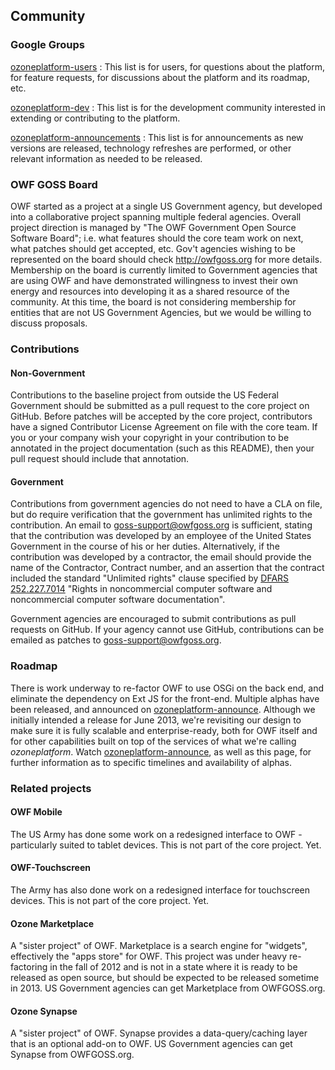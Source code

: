 ## Community

### Google Groups

[ozoneplatform-users](https://groups.google.com/forum/?fromgroups#!forum/ozoneplatform-users) : This list is for users, for questions about the platform, for feature requests, for discussions about the platform and its roadmap, etc.

[ozoneplatform-dev](https://groups.google.com/forum/?fromgroups#!forum/ozoneplatform-dev) : This list is for the development community interested in extending or contributing to the platform.

[ozoneplatform-announcements](https://groups.google.com/forum/?fromgroups#!forum/ozoneplatform-announce) : This list is for announcements as new versions are released, technology refreshes are performed, or other relevant information as needed to be released.
 
### OWF GOSS Board
OWF started as a project at a single US Government agency, but developed into a collaborative project spanning multiple federal agencies.  Overall project direction is managed by "The OWF Government Open Source Software Board"; i.e. what features should the core team work on next, what patches should get accepted, etc.  Gov't agencies wishing to be represented on the board should check http://owfgoss.org for more details.  Membership on the board is currently limited to Government agencies that are using OWF and have demonstrated willingness to invest their own energy and resources into developing it as a shared resource of the community.  At this time, the board is not considering membership for entities that are not US Government Agencies, but we would be willing to discuss proposals.
 
### Contributions
#### Non-Government
Contributions to the baseline project from outside the US Federal Government should be submitted as a pull request to the core project on GitHub.  Before patches will be accepted by the core project, contributors have a signed Contributor License Agreement on file with the core team.  If you or your company wish your copyright in your contribution to be annotated in the project documentation (such as this README), then your pull request should include that annotation.
 
#### Government
Contributions from government agencies do not need to have a CLA on file, but do require verification that the government has unlimited rights to the contribution.  An email to goss-support@owfgoss.org is sufficient, stating that the contribution was developed by an employee of the United States Government in the course of his or her duties. Alternatively, if the contribution was developed by a contractor, the email should provide the name of the Contractor, Contract number, and an assertion that the contract included the standard "Unlimited rights" clause specified by [DFARS 252.227.7014](http://www.acq.osd.mil/dpap/dars/dfars/html/current/252227.htm#252.227-7014) "Rights in noncommercial computer software and noncommercial computer software documentation".
 
Government agencies are encouraged to submit contributions as pull requests on GitHub.  If your agency cannot use GitHub, contributions can be emailed as patches to goss-support@owfgoss.org.
 
### Roadmap
 
There is work underway to re-factor OWF to use OSGi on the back end, and eliminate the dependency on Ext JS for the front-end.  Multiple alphas have been released, and announced on [ozoneplatform-announce](https://groups.google.com/forum/?fromgroups#!forum/ozoneplatform-announce).  Although we initially intended a release for June 2013, we're revisiting our design to make sure it is fully scalable and enterprise-ready, both for OWF itself and for other capabilities built on top of the services of what we're calling _ozoneplatform_.  Watch [ozoneplatform-announce](https://groups.google.com/forum/?fromgroups#!forum/ozoneplatform-announce), as well as this page, for further information as to specific timelines and availability of alphas.
 
### Related projects
 
#### OWF Mobile
The US Army has done some work on a redesigned interface to OWF - particularly suited to tablet devices.  This is not part of the core project.  Yet.
 
#### OWF-Touchscreen
The Army has also done work on a redesigned interface for touchscreen devices.  This is not part of the core project.  Yet.
 
#### Ozone Marketplace
A "sister project" of OWF.  Marketplace is a search engine for "widgets", effectively the "apps store" for OWF.  This project was under heavy re-factoring in the fall of 2012 and is not in a state where it is ready to be released as open source, but should be expected to be released sometime in 2013.  US Government agencies can get Marketplace from OWFGOSS.org.
 
#### Ozone Synapse
A "sister project" of OWF.  Synapse provides a data-query/caching layer that is an optional add-on to OWF.  US Government agencies can get Synapse from OWFGOSS.org.